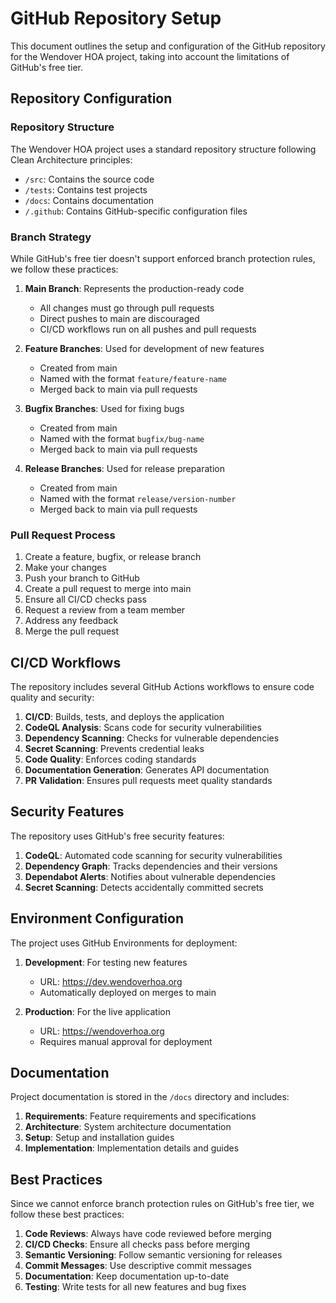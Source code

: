 # GitHub Repository Setup

This document outlines the setup and configuration of the GitHub repository for the Wendover HOA project, taking into account the limitations of GitHub's free tier.

## Repository Configuration

### Repository Structure

The Wendover HOA project uses a standard repository structure following Clean Architecture principles:

- `/src`: Contains the source code
- `/tests`: Contains test projects
- `/docs`: Contains documentation
- `/.github`: Contains GitHub-specific configuration files

### Branch Strategy

While GitHub's free tier doesn't support enforced branch protection rules, we follow these practices:

1. **Main Branch**: Represents the production-ready code
   - All changes must go through pull requests
   - Direct pushes to main are discouraged
   - CI/CD workflows run on all pushes and pull requests

2. **Feature Branches**: Used for development of new features
   - Created from main
   - Named with the format `feature/feature-name`
   - Merged back to main via pull requests

3. **Bugfix Branches**: Used for fixing bugs
   - Created from main
   - Named with the format `bugfix/bug-name`
   - Merged back to main via pull requests

4. **Release Branches**: Used for release preparation
   - Created from main
   - Named with the format `release/version-number`
   - Merged back to main via pull requests

### Pull Request Process

1. Create a feature, bugfix, or release branch
2. Make your changes
3. Push your branch to GitHub
4. Create a pull request to merge into main
5. Ensure all CI/CD checks pass
6. Request a review from a team member
7. Address any feedback
8. Merge the pull request

## CI/CD Workflows

The repository includes several GitHub Actions workflows to ensure code quality and security:

1. **CI/CD**: Builds, tests, and deploys the application
2. **CodeQL Analysis**: Scans code for security vulnerabilities
3. **Dependency Scanning**: Checks for vulnerable dependencies
4. **Secret Scanning**: Prevents credential leaks
5. **Code Quality**: Enforces coding standards
6. **Documentation Generation**: Generates API documentation
7. **PR Validation**: Ensures pull requests meet quality standards

## Security Features

The repository uses GitHub's free security features:

1. **CodeQL**: Automated code scanning for security vulnerabilities
2. **Dependency Graph**: Tracks dependencies and their versions
3. **Dependabot Alerts**: Notifies about vulnerable dependencies
4. **Secret Scanning**: Detects accidentally committed secrets

## Environment Configuration

The project uses GitHub Environments for deployment:

1. **Development**: For testing new features
   - URL: https://dev.wendoverhoa.org
   - Automatically deployed on merges to main

2. **Production**: For the live application
   - URL: https://wendoverhoa.org
   - Requires manual approval for deployment

## Documentation

Project documentation is stored in the `/docs` directory and includes:

1. **Requirements**: Feature requirements and specifications
2. **Architecture**: System architecture documentation
3. **Setup**: Setup and installation guides
4. **Implementation**: Implementation details and guides

## Best Practices

Since we cannot enforce branch protection rules on GitHub's free tier, we follow these best practices:

1. **Code Reviews**: Always have code reviewed before merging
2. **CI/CD Checks**: Ensure all checks pass before merging
3. **Semantic Versioning**: Follow semantic versioning for releases
4. **Commit Messages**: Use descriptive commit messages
5. **Documentation**: Keep documentation up-to-date
6. **Testing**: Write tests for all new features and bug fixes
